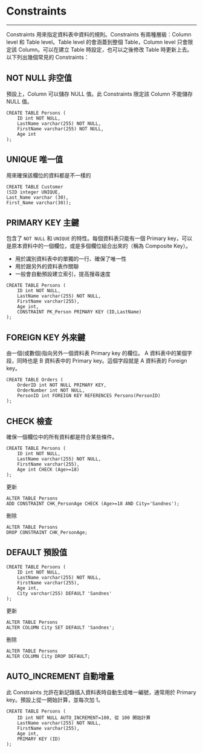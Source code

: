 # Constraints

---

Constraints 用來指定資料表中資料的規則。Constraints 有兩種層級：Column level 和 Table level。Table level 的會涵蓋到整個 Table，Column level 只會限定該 Column。可以在建立 Table 時設定，也可以之後修改 Table 時更新上去。以下列出幾個常見的 Constraints：

## NOT NULL 非空值

預設上，Column 可以儲存 NULL 值。此 Constraints 限定該 Column 不能儲存 NULL 值。

```
CREATE TABLE Persons (
    ID int NOT NULL,
    LastName varchar(255) NOT NULL,
    FirstName varchar(255) NOT NULL,
    Age int
);
```

## UNIQUE 唯一值

用來確保該欄位的資料都是不一樣的

```
CREATE TABLE Customer 
(SID integer UNIQUE, 
Last_Name varchar (30), 
First_Name varchar(30));
```

## PRIMARY KEY 主鍵

包含了 `NOT NULL` 和 `UNIQUE` 的特性。每個資料表只能有一個 Primary key，可以是原本資料中的一個欄位，或是多個欄位組合出來的（稱為 Composite Key）。

* 用於識別資料表中的單獨的一行、確保了唯一性
* 用於跟另外的資料表作關聯
* 一般會自動預設建立索引，提高搜尋速度

```
CREATE TABLE Persons (
    ID int NOT NULL,
    LastName varchar(255) NOT NULL,
    FirstName varchar(255),
    Age int,
    CONSTRAINT PK_Person PRIMARY KEY (ID,LastName)
);
```

## FOREIGN KEY 外來鍵

由一個\(或數個\)指向另外一個資料表 Primary key 的欄位。 A 資料表中的某個字段，同時也是 B 資料表中的 Primary key。這個字段就是 A 資料表的 Foreign key。

```
CREATE TABLE Orders (
    OrderID int NOT NULL PRIMARY KEY,
    OrderNumber int NOT NULL,
    PersonID int FOREIGN KEY REFERENCES Persons(PersonID)
);
```

## CHECK 檢查

確保一個欄位中的所有資料都是符合某些條件。

```
CREATE TABLE Persons (
    ID int NOT NULL,
    LastName varchar(255) NOT NULL,
    FirstName varchar(255),
    Age int CHECK (Age>=18)
);
```

更新

```
ALTER TABLE Persons
ADD CONSTRAINT CHK_PersonAge CHECK (Age>=18 AND City='Sandnes');
```

刪除

```
ALTER TABLE Persons
DROP CONSTRAINT CHK_PersonAge;
```

## DEFAULT 預設值

```
CREATE TABLE Persons (
    ID int NOT NULL,
    LastName varchar(255) NOT NULL,
    FirstName varchar(255),
    Age int,
    City varchar(255) DEFAULT 'Sandnes'
);
```

更新

```
ALTER TABLE Persons
ALTER COLUMN City SET DEFAULT 'Sandnes';
```

刪除

```
ALTER TABLE Persons
ALTER COLUMN City DROP DEFAULT;
```

## AUTO\_INCREMENT 自動增量

此 Constraints 允許在新記錄插入資料表時自動生成唯一編號，通常用於 Primary key。預設上從一開始計算，並每次加 1。

```
CREATE TABLE Persons (
    ID int NOT NULL AUTO_INCREMENT=100, 從 100 開始計算
    LastName varchar(255) NOT NULL,
    FirstName varchar(255),
    Age int,
    PRIMARY KEY (ID)
);
```



